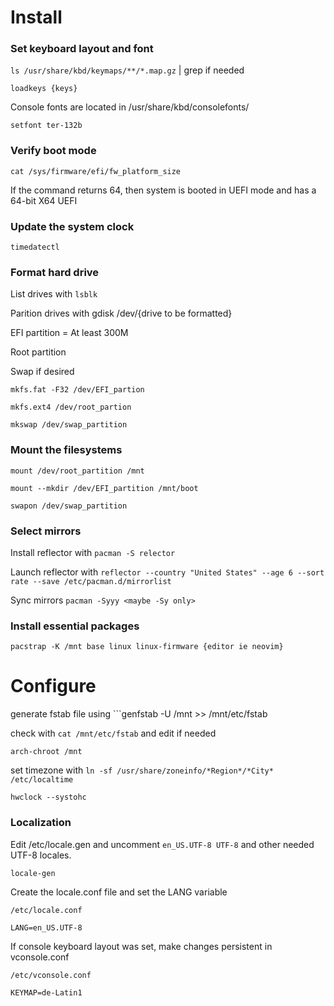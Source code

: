 # Install
### Set keyboard layout and font
```ls /usr/share/kbd/keymaps/**/*.map.gz``` | grep if needed

```loadkeys {keys}```

Console fonts are located in /usr/share/kbd/consolefonts/ 

```setfont ter-132b```


### Verify boot mode
```cat /sys/firmware/efi/fw_platform_size```

If the command returns 64, then system is booted in UEFI mode and has a 64-bit X64 UEFI

### Update the system clock
```timedatectl```

### Format hard drive
List drives with 
```lsblk``` 

Parition drives with gdisk /dev/{drive to be formatted}

EFI partition = At least 300M

Root partition

Swap if desired

```mkfs.fat -F32 /dev/EFI_partion```

```mkfs.ext4 /dev/root_partion```

```mkswap /dev/swap_partition```

### Mount the filesystems
```mount /dev/root_partition /mnt```

```mount --mkdir /dev/EFI_partition /mnt/boot```

```swapon /dev/swap_partition```

### Select mirrors
Install reflector with ```pacman -S relector```

Launch reflector with ```reflector --country "United States" --age 6 --sort rate --save /etc/pacman.d/mirrorlist```

Sync mirrors ```pacman -Syyy <maybe -Sy only>``` 

### Install essential packages
```pacstrap -K /mnt base linux linux-firmware {editor ie neovim}```
# Configure
generate fstab file using ```genfstab -U /mnt >> /mnt/etc/fstab

check with ```cat /mnt/etc/fstab``` and edit if needed

```arch-chroot /mnt```

set timezone with ```ln -sf /usr/share/zoneinfo/*Region*/*City* /etc/localtime```

```hwclock --systohc```

### Localization
Edit /etc/locale.gen and uncomment ```en_US.UTF-8 UTF-8``` and other needed UTF-8 locales. 

```locale-gen```

Create the locale.conf file and set the LANG variable

```/etc/locale.conf```

```LANG=en_US.UTF-8```

If console keyboard layout was set, make changes persistent in vconsole.conf

```/etc/vconsole.conf```

```KEYMAP=de-Latin1```


